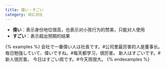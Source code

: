 ```yaml
---
title: 偉い・すごい
category: 词汇对比
---
```


- **偉い**：表示身份地位很高，也表示对小孩行为的赞美，只能对人使用
- **すごい**：表示超出预期的结果

{% examples %}
会社で一番偉い人は社長です。#公司里最厉害的人是董事长。
毎日勉強していて、偉いですね。#每天都学习，很厉害。
新人はすごいです。#新人很厉害。
今日はすごい雨です。#今天雨很大。
{% endexamples %}
